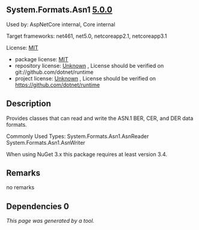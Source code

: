 System.Formats.Asn1 [5.0.0](https://www.nuget.org/packages/System.Formats.Asn1/5.0.0)
--------------------

Used by: AspNetCore internal, Core internal

Target frameworks: net461, net5.0, netcoreapp2.1, netcoreapp3.1

License: [MIT](../../../../licenses/mit) 

- package license: [MIT](https://licenses.nuget.org/MIT) 
- repository license: [Unknown](git://github.com/dotnet/runtime) , License should be verified on git://github.com/dotnet/runtime
- project license: [Unknown](https://github.com/dotnet/runtime) , License should be verified on https://github.com/dotnet/runtime

Description
-----------
Provides classes that can read and write the ASN.1 BER, CER, and DER data formats.

Commonly Used Types:
System.Formats.Asn1.AsnReader
System.Formats.Asn1.AsnWriter
 
When using NuGet 3.x this package requires at least version 3.4.

Remarks
-----------
no remarks


Dependencies 0
-----------


*This page was generated by a tool.*